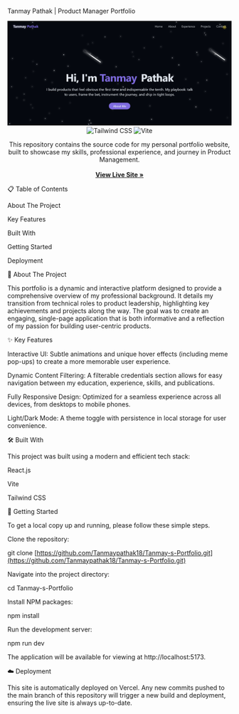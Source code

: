 Tanmay Pathak | Product Manager Portfolio

<div align="center">
<img src="/banner.png" alt="React" />
<img src="https://img.shields.io/badge/-TailwindCSS-06B6D4?style=for-the-badge&logo=tailwindcss" alt="Tailwind CSS" />
<img src="https://img.shields.io/badge/-Vite-646CFF?style=for-the-badge&logo=vite&logoColor=white" alt="Vite" />
</div>

<p align="center">
This repository contains the source code for my personal portfolio website, built to showcase my skills, professional experience, and journey in Product Management.
<br />
<br />
<strong><a href="https://www.google.com/search?q=https://www.productbytanmay.com/">View Live Site »</a></strong>
</p>

📋 Table of Contents

About The Project

Key Features

Built With

Getting Started

Deployment

📌 About The Project

This portfolio is a dynamic and interactive platform designed to provide a comprehensive overview of my professional background. It details my transition from technical roles to product leadership, highlighting key achievements and projects along the way. The goal was to create an engaging, single-page application that is both informative and a reflection of my passion for building user-centric products.

✨ Key Features

Interactive UI: Subtle animations and unique hover effects (including meme pop-ups) to create a more memorable user experience.

Dynamic Content Filtering: A filterable credentials section allows for easy navigation between my education, experience, skills, and publications.

Fully Responsive Design: Optimized for a seamless experience across all devices, from desktops to mobile phones.

Light/Dark Mode: A theme toggle with persistence in local storage for user convenience.

🛠️ Built With

This project was built using a modern and efficient tech stack:

React.js

Vite

Tailwind CSS

🚀 Getting Started

To get a local copy up and running, please follow these simple steps.

Clone the repository:

git clone [https://github.com/Tanmaypathak18/Tanmay-s-Portfolio.git](https://github.com/Tanmaypathak18/Tanmay-s-Portfolio.git)


Navigate into the project directory:

cd Tanmay-s-Portfolio


Install NPM packages:

npm install


Run the development server:

npm run dev


The application will be available for viewing at http://localhost:5173.

☁️ Deployment

This site is automatically deployed on Vercel. Any new commits pushed to the main branch of this repository will trigger a new build and deployment, ensuring the live site is always up-to-date.

